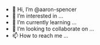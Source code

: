 - 👋 Hi, I’m @aaron-spencer
- 👀 I’m interested in ...
- 🌱 I’m currently learning ...
- 💞️ I’m looking to collaborate on ...
- 📫 How to reach me ...

<!---
aaron-spencer/aaron-spencer is a ✨ special ✨ repository because its `README.md` (this file) appears on your GitHub profile.
You can click the Preview link to take a look at your changes.
--->
